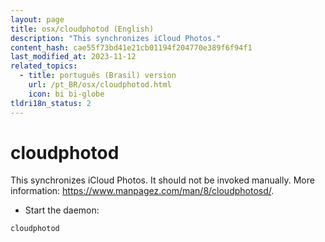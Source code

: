 ```yaml
---
layout: page
title: osx/cloudphotod (English)
description: "This synchronizes iCloud Photos."
content_hash: cae55f73bd41e21cb01194f204770e389f6f94f1
last_modified_at: 2023-11-12
related_topics:
  - title: português (Brasil) version
    url: /pt_BR/osx/cloudphotod.html
    icon: bi bi-globe
tldri18n_status: 2
---
```

# cloudphotod

This synchronizes iCloud Photos.
It should not be invoked manually.
More information: <https://www.manpagez.com/man/8/cloudphotosd/>.

- Start the daemon:

`cloudphotod`
